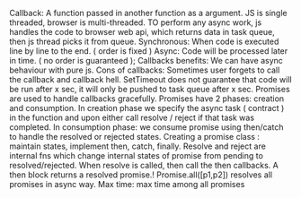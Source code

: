 Callback: A function passed in another function as a argument.
JS is single threaded, browser is multi-threaded. TO perform any async work, js handles the code to browser web api, which returns data in task queue, then js thread picks it from queue.
Synchronous: When code is executed line by line to the end. ( order is fixed )
Async: Code will be processed later in time. ( no order is guaranteed );
Callbacks benefits: We can have async behaviour with pure js.
Cons of callbacks: Sometimes user forgets to call the callback and callback hell.
SetTimeout does not guarantee that code will be run after x sec, it will only be pushed to task queue after x sec.
Promises are used to handle callbacks gracefully.
Promises have 2 phases: creation and consumption.
In creation phase we specify the async task ( contract ) in the function and upon either call resolve / reject if that task was completed.
In consumption phase: we consume promise using then/catch to handle the resolved or rejected states.
Creating a promise class : maintain states, implement then, catch, finally. Resolve and reject are internal fns which change internal states of promise from pending to resolved/rejected. When resolve is called, then call the then callbacks.
A then block returns a resolved promise.!
Promise.all([p1,p2]) resolves all promises in async way. Max time: max time among all promises
